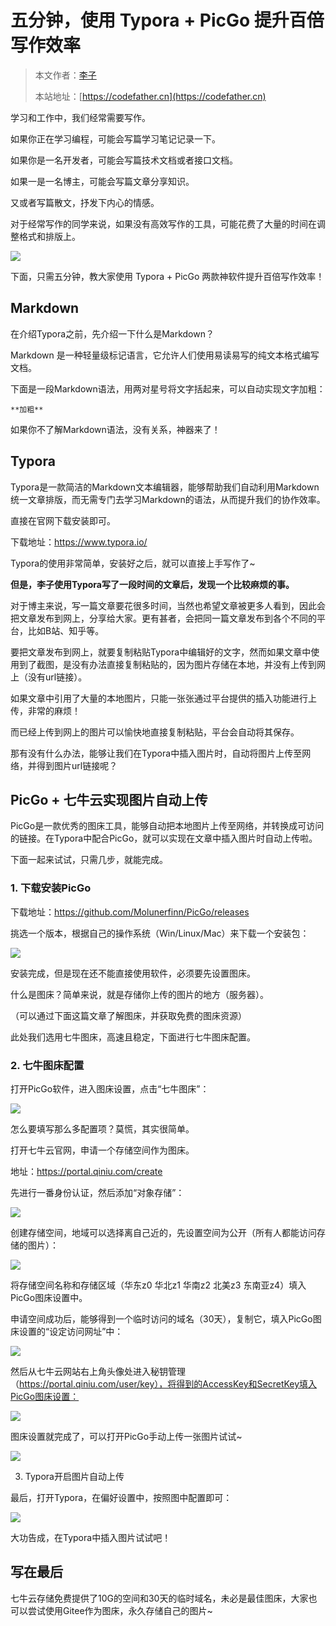 # 五分钟，使用 Typora + PicGo 提升百倍写作效率

> 本文作者：[李子](https://yuyuanweb.feishu.cn/wiki/Abldw5WkjidySxkKxU2cQdAtnah)
>
> 本站地址：[https://codefather.cn](https://codefather.cn)

学习和工作中，我们经常需要写作。

如果你正在学习编程，可能会写篇学习笔记记录一下。

如果你是一名开发者，可能会写篇技术文档或者接口文档。

如果一是一名博主，可能会写篇文章分享知识。

又或者写篇散文，抒发下内心的情感。

对于经常写作的同学来说，如果没有高效写作的工具，可能花费了大量的时间在调整格式和排版上。

![](https://pic.yupi.icu/5563/202311080958931.gif)

下面，只需五分钟，教大家使用 Typora + PicGo 两款神软件提升百倍写作效率！

## **Markdown**

在介绍Typora之前，先介绍一下什么是Markdown？

Markdown 是一种轻量级标记语言，它允许人们使用易读易写的纯文本格式编写文档。

下面是一段Markdown语法，用两对星号将文字括起来，可以自动实现文字加粗：

```
**加粗**
```

如果你不了解Markdown语法，没有关系，神器来了！

## **Typora**

Typora是一款简洁的Markdown文本编辑器，能够帮助我们自动利用Markdown统一文章排版，而无需专门去学习Markdown的语法，从而提升我们的协作效率。

直接在官网下载安装即可。

下载地址：https://www.typora.io/

Typora的使用非常简单，安装好之后，就可以直接上手写作了~

**但是，李子使用Typora写了一段时间的文章后，发现一个比较麻烦的事。**

对于博主来说，写一篇文章要花很多时间，当然也希望文章被更多人看到，因此会把文章发布到网上，分享给大家。更有甚者，会把同一篇文章发布到各个不同的平台，比如B站、知乎等。

要把文章发布到网上，就要复制粘贴Typora中编辑好的文字，然而如果文章中使用到了截图，是没有办法直接复制粘贴的，因为图片存储在本地，并没有上传到网上（没有url链接）。

如果文章中引用了大量的本地图片，只能一张张通过平台提供的插入功能进行上传，非常的麻烦！

而已经上传到网上的图片可以愉快地直接复制粘贴，平台会自动将其保存。

那有没有什么办法，能够让我们在Typora中插入图片时，自动将图片上传至网络，并得到图片url链接呢？



## **PicGo + 七牛云实现图片自动上传**

PicGo是一款优秀的图床工具，能够自动把本地图片上传至网络，并转换成可访问的链接。在Typora中配合PicGo，就可以实现在文章中插入图片时自动上传啦。

下面一起来试试，只需几步，就能完成。

### **1. 下载安装PicGo**

下载地址：https://github.com/Molunerfinn/PicGo/releases

挑选一个版本，根据自己的操作系统（Win/Linux/Mac）来下载一个安装包：

![](https://pic.yupi.icu/5563/202311080958579.png)

安装完成，但是现在还不能直接使用软件，必须要先设置图床。

什么是图床？简单来说，就是存储你上传的图片的地方（服务器）。

（可以通过下面这篇文章了解图床，并获取免费的图床资源）

此处我们选用七牛图床，高速且稳定，下面进行七牛图床配置。



### **2. 七牛图床配置**

打开PicGo软件，进入图床设置，点击“七牛图床”：

![](https://pic.yupi.icu/5563/202311080958865.png)

怎么要填写那么多配置项？莫慌，其实很简单。

打开七牛云官网，申请一个存储空间作为图床。

地址：https://portal.qiniu.com/create

先进行一番身份认证，然后添加“对象存储”：

![](https://pic.yupi.icu/5563/202311080958019.png)

创建存储空间，地域可以选择离自己近的，先设置空间为公开（所有人都能访问存储的图片）：

![](https://pic.yupi.icu/5563/202311080958261.png)

将存储空间名称和存储区域（华东z0 华北z1 华南z2 北美z3 东南亚z4）填入PicGo图床设置中。

申请空间成功后，能够得到一个临时访问的域名（30天），复制它，填入PicGo图床设置的“设定访问网址”中：

![](https://pic.yupi.icu/5563/202311080958268.png)

然后从七牛云网站右上角头像处进入秘钥管理（https://portal.qiniu.com/user/key），将得到的AccessKey和SecretKey填入PicGo图床设置：

![](https://pic.yupi.icu/5563/202311080958254.png)

图床设置就完成了，可以打开PicGo手动上传一张图片试试~

![](https://pic.yupi.icu/5563/202311080958713.png)



3. Typora开启图片自动上传

最后，打开Typora，在偏好设置中，按照图中配置即可：

![](https://pic.yupi.icu/5563/202311080958463.png)

大功告成，在Typora中插入图片试试吧！



## **写在最后**

七牛云存储免费提供了10G的空间和30天的临时域名，未必是最佳图床，大家也可以尝试使用Gitee作为图床，永久存储自己的图片~